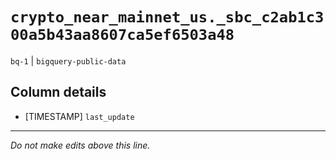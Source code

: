 # `crypto_near_mainnet_us._sbc_c2ab1c300a5b43aa8607ca5ef6503a48`
`bq-1` | `bigquery-public-data`

## Column details
* [TIMESTAMP] `last_update`

-------------------------------------------------------------------------------
*Do not make edits above this line.*
